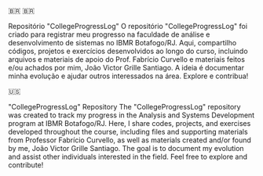 🇧🇷 🇧🇷

Repositório "CollegeProgressLog"
O repositório "CollegeProgressLog" foi criado para registrar meu progresso na faculdade de análise e desenvolvimento de sistemas no IBMR Botafogo/RJ. Aqui, compartilho códigos, projetos e exercícios desenvolvidos ao longo do curso, incluindo arquivos e materiais de apoio do Prof. Fabrício Curvello e materiais feitos e/ou achados por mim, João Victor Grille Santiago. A ideia é documentar minha evolução e ajudar outros interessados na área. Explore e contribua!

🇺🇸

"CollegeProgressLog" Repository
The "CollegeProgressLog" repository was created to track my progress in the Analysis and Systems Development program at IBMR Botafogo/RJ. Here, I share codes, projects, and exercises developed throughout the course, including files and supporting materials from Professor Fabrício Curvello, as well as materials created and/or found by me, João Victor Grille Santiago. The goal is to document my evolution and assist other individuals interested in the field. Feel free to explore and contribute!
